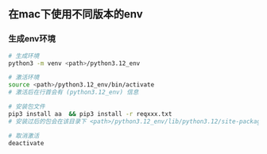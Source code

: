 ## 在mac下使用不同版本的env



### 生成env环境

```bash
# 生成环境
python3 -m venv <path>/python3.12_env

# 激活环境
source <path>/python3.12_env/bin/activate
# 激活后在行首会有 (python3.12_env) 信息

# 安装包文件
pip3 install aa  && pip3 install -r reqxxx.txt
# 安装过后的包会在该目录下 <path>/python3.12_env/lib/python3.12/site-packages

# 取消激活
deactivate
```



